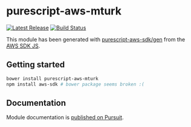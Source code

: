 # purescript-aws-mturk

[![Latest Release](https://pursuit.purescript.org/packages/purescript-aws-mturk/badge)](https://pursuit.purescript.org/packages/purescript-aws-mturk)
[![Build Status](https://app.wercker.com/status/5909b9e96d1080804b17a28f72f87b6b/s/master)](https://app.wercker.com/project/byKey/5909b9e96d1080804b17a28f72f87b6b)

This module has been generated with [purescript-aws-sdk/gen](https://github.com/purescript-aws-sdk/gen) from the [AWS SDK JS](https://github.com/aws/aws-sdk-js).

## Getting started

```sh
bower install purescript-aws-mturk
npm install aws-sdk # bower package seems broken :(
```

## Documentation

Module documentation is [published on Pursuit](http://pursuit.purescript.org/packages/purescript-aws-mturk).
